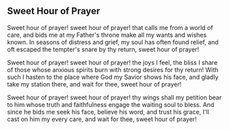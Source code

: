 ## Sweet Hour of Prayer

Sweet hour of prayer! sweet hour of prayer! 
that calls me from a world of care, 
and bids me at my Father's throne 
make all my wants and wishes known. 
In seasons of distress and grief, 
my soul has often found relief, 
and oft escaped the tempter's snare 
by thy return, sweet hour of prayer! 

Sweet hour of prayer! sweet hour of prayer! 
the joys I feel, the bliss I share 
of those whose anxious spirits burn 
with strong desires for thy return! 
With such I hasten to the place 
where God my Savior shows his face, 
and gladly take my station there, 
and wait for thee, sweet hour of prayer!

Sweet hour of prayer! sweet hour of prayer! 
thy wings shall my petition bear 
to him whose truth and faithfulness 
engage the waiting soul to bless. 
And since he bids me seek his face, 
believe his word, and trust his grace, 
I'll cast on him my every care, 
and wait for thee, sweet hour of prayer!
